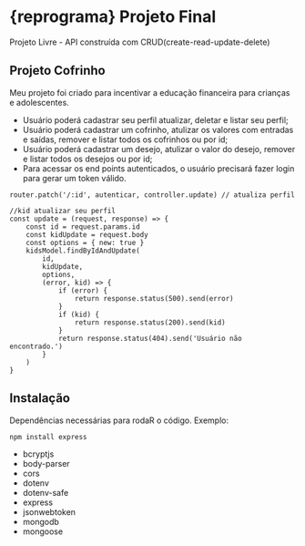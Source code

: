 # {reprograma} Projeto Final

Projeto Livre - API construída com CRUD ​(create-read-update-delete)

## Projeto Cofrinho

Meu projeto foi criado para incentivar a educação financeira para crianças e adolescentes.

* Usuário poderá cadastrar seu perfil atualizar, deletar e listar seu perfil;
* Usuário poderá cadastrar um cofrinho, atulizar os valores com entradas e saídas, remover e listar todos os cofrinhos ou por id;
* Usuário poderá cadastrar um desejo, atulizar o valor do desejo, remover e listar todos os desejos ou por id;
* Para acessar os end points autenticados, o usuário precisará fazer login para gerar um token válido.

```
router.patch('/:id', autenticar, controller.update) // atualiza perfil

//kid atualizar seu perfil
const update = (request, response) => {
    const id = request.params.id
    const kidUpdate = request.body
    const options = { new: true }
    kidsModel.findByIdAndUpdate(
        id,
        kidUpdate,
        options,
        (error, kid) => {
            if (error) {
                return response.status(500).send(error)
            }
            if (kid) {
                return response.status(200).send(kid)
            }
            return response.status(404).send('Usuário não encontrado.')
        }
    )
}
```

## Instalação

Dependências necessárias para rodaR o código. Exemplo:

```
npm install express
```

* bcryptjs
* body-parser
* cors
* dotenv
* dotenv-safe
* express
* jsonwebtoken
* mongodb
* mongoose





